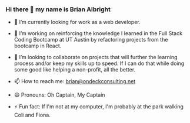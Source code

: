 ### Hi there 👋 my name is Brian Albright


- 🔭 I’m currently looking for work as a web developer.

- 🌱 I’m working on reinforcing the knowledge I learned in the Full Stack Coding Bootcamp at UT Austin by refactoring projects from the bootcamp in React. 

- 👯 I’m looking to collaborate on projects that will further the learning process and/or keep my skills up to speed. If I can do that while doing some good like helping a non-profit, all the better. 

- 📫 How to reach me: brian@ondeckconsulting.net


- 😄 Pronouns: Oh Captain, My Captain
- ⚡ Fun fact: If I'm not at my computer, I'm probably at the park walking Coli and Fiona. 

